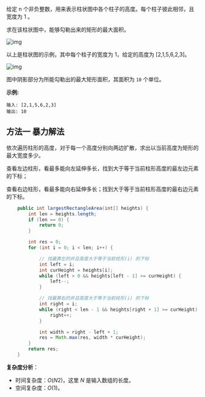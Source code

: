 给定 n 个非负整数，用来表示柱状图中各个柱子的高度。每个柱子彼此相邻，且宽度为 1 。

求在该柱状图中，能够勾勒出来的矩形的最大面积。

 ![img](https://assets.leetcode-cn.com/aliyun-lc-upload/uploads/2018/10/12/histogram.png)

以上是柱状图的示例，其中每个柱子的宽度为 1，给定的高度为 [2,1,5,6,2,3]。

![img](https://assets.leetcode-cn.com/aliyun-lc-upload/uploads/2018/10/12/histogram_area.png)

图中阴影部分为所能勾勒出的最大矩形面积，其面积为 `10` 个单位。

**示例:**

```
输入: [2,1,5,6,2,3]
输出: 10
```

##  方法一 暴力解法

依次遍历柱形的高度，对于每一个高度分别向两边扩散，求出以当前高度为矩形的最大宽度多少。

查看左边柱形，看最多能向左延伸多长，找到大于等于当前柱形高度的最左边元素的下标；

查看右边柱形，看最多能向右延伸多长；找到大于等于当前柱形高度的最右边元素的下标。

```java
    public int largestRectangleArea(int[] heights) {
        int len = heights.length;
        if (len == 0) {
            return 0;
        }

        int res = 0;
        for (int i = 0; i < len; i++) {

            // 找最靠左的并且高度大于等于当前柱形(i) 的下标
            int left = i;
            int curHeight = heights[i];
            while (left > 0 && heights[left - 1] >= curHeight) {
                left--;
            }

            // 找最靠右的并且高度大于等于当前柱形(i) 的下标
            int right = i;
            while (right < len - 1 && heights[right + 1] >= curHeight) {
                right++;
            }

            int width = right - left + 1;
            res = Math.max(res, width * curHeight);
        }
        return res;
    }

```

**复杂度分析**：

- 时间复杂度：*O*(*N*2)，这里 *N* 是输入数组的长度。
- 空间复杂度：*O*(1)。